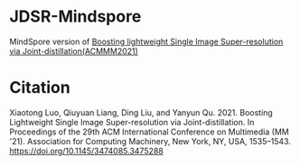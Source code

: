 # JDSR-Mindspore
MindSpore version of [Boosting lightweight Single Image Super-resolution via Joint-distillation(ACMMM2021)](https://dl.acm.org/doi/abs/10.1145/3474085.3475288)

# Citation
Xiaotong Luo, Qiuyuan Liang, Ding Liu, and Yanyun Qu. 2021. Boosting Lightweight Single Image Super-resolution via Joint-distillation. In Proceedings of the 29th ACM International Conference on Multimedia (MM '21). Association for Computing Machinery, New York, NY, USA, 1535–1543. https://doi.org/10.1145/3474085.3475288
